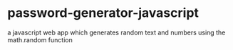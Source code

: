 # password-generator-javascript
a javascript web app which generates random text and numbers using the math.random function
